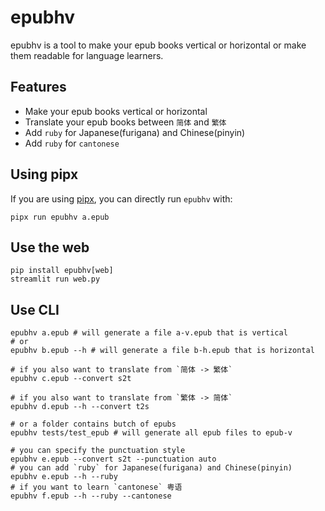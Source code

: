 # epubhv

epubhv is a tool to make your epub books vertical or horizontal or make them readable for language learners.

## Features

- Make your epub books vertical or horizontal
- Translate your epub books between `简体` and `繁体`
- Add `ruby` for Japanese(furigana) and Chinese(pinyin)
- Add `ruby` for `cantonese`

## Using pipx

If you are using [pipx](https://pypi.org/project/pipx/), you can directly run `epubhv` with:

```console
pipx run epubhv a.epub
```

## Use the web

```console
pip install epubhv[web]
streamlit run web.py
```

## Use CLI

```console
epubhv a.epub # will generate a file a-v.epub that is vertical
# or
epubhv b.epub --h # will generate a file b-h.epub that is horizontal

# if you also want to translate from `简体 -> 繁体`
epubhv c.epub --convert s2t

# if you also want to translate from `繁体 -> 简体`
epubhv d.epub --h --convert t2s

# or a folder contains butch of epubs
epubhv tests/test_epub # will generate all epub files to epub-v

# you can specify the punctuation style
epubhv e.epub --convert s2t --punctuation auto
# you can add `ruby` for Japanese(furigana) and Chinese(pinyin)
epubhv e.epub --h --ruby
# if you want to learn `cantonese` 粤语
epubhv f.epub --h --ruby --cantonese
```